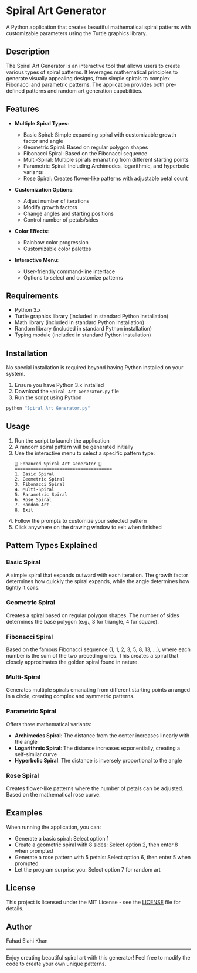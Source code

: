 # Spiral Art Generator

A Python application that creates beautiful mathematical spiral patterns with customizable parameters using the Turtle graphics library.

## Description

The Spiral Art Generator is an interactive tool that allows users to create various types of spiral patterns. It leverages mathematical principles to generate visually appealing designs, from simple spirals to complex Fibonacci and parametric patterns. The application provides both pre-defined patterns and random art generation capabilities.

## Features

- **Multiple Spiral Types**:
  - Basic Spiral: Simple expanding spiral with customizable growth factor and angle
  - Geometric Spiral: Based on regular polygon shapes
  - Fibonacci Spiral: Based on the Fibonacci sequence
  - Multi-Spiral: Multiple spirals emanating from different starting points
  - Parametric Spiral: Including Archimedes, logarithmic, and hyperbolic variants
  - Rose Spiral: Creates flower-like patterns with adjustable petal count

- **Customization Options**:
  - Adjust number of iterations
  - Modify growth factors
  - Change angles and starting positions
  - Control number of petals/sides

- **Color Effects**:
  - Rainbow color progression
  - Customizable color palettes

- **Interactive Menu**:
  - User-friendly command-line interface
  - Options to select and customize patterns

## Requirements

- Python 3.x
- Turtle graphics library (included in standard Python installation)
- Math library (included in standard Python installation)
- Random library (included in standard Python installation)
- Typing module (included in standard Python installation)

## Installation

No special installation is required beyond having Python installed on your system.

1. Ensure you have Python 3.x installed
2. Download the `Spiral Art Generator.py` file
3. Run the script using Python

```bash
python "Spiral Art Generator.py"
```

## Usage

1. Run the script to launch the application
2. A random spiral pattern will be generated initially
3. Use the interactive menu to select a specific pattern type:
   ```
   🎨 Enhanced Spiral Art Generator 🎨
   =====================================
   1. Basic Spiral
   2. Geometric Spiral
   3. Fibonacci Spiral
   4. Multi-Spiral
   5. Parametric Spiral
   6. Rose Spiral
   7. Random Art
   8. Exit
   ```
4. Follow the prompts to customize your selected pattern
5. Click anywhere on the drawing window to exit when finished

## Pattern Types Explained

### Basic Spiral
A simple spiral that expands outward with each iteration. The growth factor determines how quickly the spiral expands, while the angle determines how tightly it coils.

### Geometric Spiral
Creates a spiral based on regular polygon shapes. The number of sides determines the base polygon (e.g., 3 for triangle, 4 for square).

### Fibonacci Spiral
Based on the famous Fibonacci sequence (1, 1, 2, 3, 5, 8, 13, ...), where each number is the sum of the two preceding ones. This creates a spiral that closely approximates the golden spiral found in nature.

### Multi-Spiral
Generates multiple spirals emanating from different starting points arranged in a circle, creating complex and symmetric patterns.

### Parametric Spiral
Offers three mathematical variants:
- **Archimedes Spiral**: The distance from the center increases linearly with the angle
- **Logarithmic Spiral**: The distance increases exponentially, creating a self-similar curve
- **Hyperbolic Spiral**: The distance is inversely proportional to the angle

### Rose Spiral
Creates flower-like patterns where the number of petals can be adjusted. Based on the mathematical rose curve.

## Examples

When running the application, you can:

- Generate a basic spiral: Select option 1
- Create a geometric spiral with 8 sides: Select option 2, then enter 8 when prompted
- Generate a rose pattern with 5 petals: Select option 6, then enter 5 when prompted
- Let the program surprise you: Select option 7 for random art

## License

This project is licensed under the MIT License - see the [LICENSE](LICENSE) file for details.

## Author

Fahad Elahi Khan

---

Enjoy creating beautiful spiral art with this generator! Feel free to modify the code to create your own unique patterns.